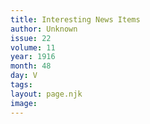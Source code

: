 ```yaml
---
title: Interesting News Items
author: Unknown
issue: 22
volume: 11
year: 1916
month: 48
day: V
tags:
layout: page.njk
image:
---
```





